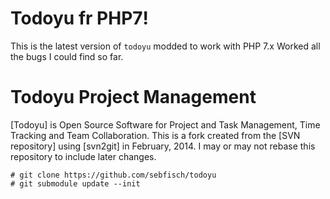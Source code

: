 # Todoyu fr PHP7!

This is the latest version of `todoyu` modded to work with PHP 7.x
Worked all the bugs I could find so far.

# Todoyu Project Management

[Todoyu] is Open Source Software for Project and Task Management, Time
Tracking and Team Collaboration. This is a fork created from the [SVN
repository] using [svn2git] in February, 2014. I may or may not rebase
this repository to include later changes.


~~~
# git clone https://github.com/sebfisch/todoyu
# git submodule update --init
~~~
